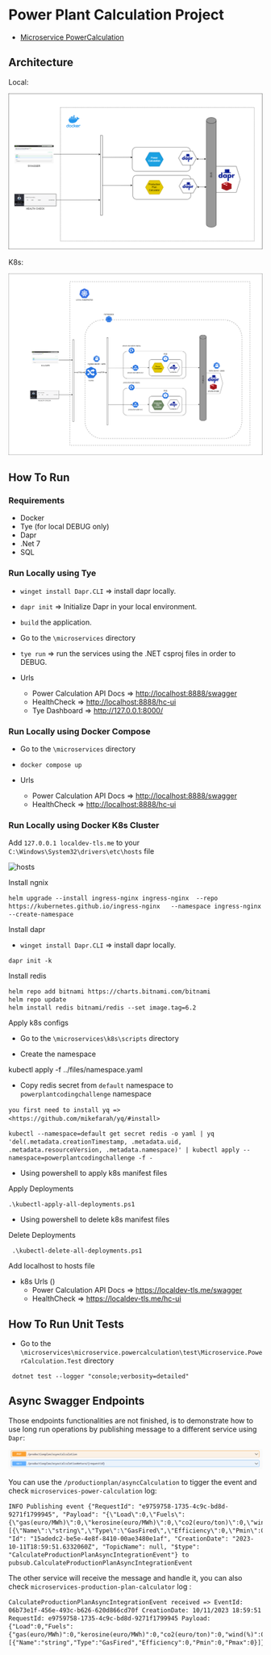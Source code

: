 # Power Plant Calculation Project

* [Microservice PowerCalculation](/code/microservices/microservice.powercalculation)

## Architecture

Local:

![architecture-local](/code/docs/arch-local.png)

K8s:

![architecture-k8s](/code/docs/arch-k8s.png)

## How To Run

### Requirements

* Docker
* Tye (for local DEBUG only)
* Dapr
* .Net 7
* SQL

### Run Locally using Tye

* `winget install Dapr.CLI` => install dapr locally.
* `dapr init` => Initialize Dapr in your local environment.
* `build` the application.
* Go to the `\microservices` directory
* `tye run` => run the services using the .NET csproj files in order to DEBUG.

* Urls
  * Power Calculation API Docs => <http://localhost:8888/swagger>
  * HealthCheck => <http://localhost:8888/hc-ui>
  * Tye Dashboard => <http://127.0.0.1:8000/>

### Run Locally using Docker Compose

* Go to the `\microservices` directory
* `docker compose up`

* Urls
  * Power Calculation API Docs => <http://localhost:8888/swagger>
  * HealthCheck => <http://localhost:8888/hc-ui>

### Run Locally using Docker K8s Cluster

Add `127.0.0.1 localdev-tls.me` to your `C:\Windows\System32\drivers\etc\hosts` file

![hosts](/docs/hosts.png)

Install ngnix

```console
helm upgrade --install ingress-nginx ingress-nginx  --repo https://kubernetes.github.io/ingress-nginx   --namespace ingress-nginx --create-namespace
```

Install dapr

* `winget install Dapr.CLI` => install dapr locally.

```console
dapr init -k
```

Install redis

```console
helm repo add bitnami https://charts.bitnami.com/bitnami
helm repo update
helm install redis bitnami/redis --set image.tag=6.2
```

Apply k8s configs

* Go to the `\microservices\k8s\scripts` directory

* Create the namespace

kubectl apply -f ../files/namespace.yaml

* Copy redis secret from `default` namespace to `powerplantcodingchallenge` namespace
  
`you first need to install yq => <https://github.com/mikefarah/yq/#install>`

```console
kubectl --namespace=default get secret redis -o yaml | yq 'del(.metadata.creationTimestamp, .metadata.uid, .metadata.resourceVersion, .metadata.namespace)' | kubectl apply --namespace=powerplantcodingchallenge -f -
```

* Using powershell to apply k8s manifest files

Apply Deployments

```console
.\kubectl-apply-all-deployments.ps1     
```

* Using powershell to delete k8s manifest files

Delete Deployments

```console
 .\kubectl-delete-all-deployments.ps1    
```

Add localhost to hosts file

* k8s Urls ()
  * Power Calculation API Docs => <https://localdev-tls.me/swagger>
  * HealthCheck => <https://localdev-tls.me/hc-ui>

## How To Run Unit Tests

* Go to the `\microservices\microservice.powercalculation\test\Microservice.PowerCalculation.Test` directory

```console
 dotnet test --logger "console;verbosity=detailed" 
```

## Async Swagger Endpoints

Those endpoints functionalities are not finished, is to demonstrate how to use long run operations by publishing message to a different service using `Dapr`:

![swagger](/code/docs/swagger.png)

You can use the `/productionplan/asyncCalculation` to tigger the event and check `microservices-power-calculation` log:

```console
INFO Publishing event {"RequestId": "e9759758-1735-4c9c-bd8d-9271f1799945", "Payload": "{\"Load\":0,\"Fuels\":{\"gas(euro/MWh)\":0,\"kerosine(euro/MWh)\":0,\"co2(euro/ton)\":0,\"wind(%)\":0},\"PowerPlants\":[{\"Name\":\"string\",\"Type\":\"GasFired\",\"Efficiency\":0,\"Pmin\":0,\"Pmax\":0}]}", "Id": "15adedc2-be5e-4e8f-8410-00ae3480e1af", "CreationDate": "2023-10-11T18:59:51.6332060Z", "TopicName": null, "$type": "CalculateProductionPlanAsyncIntegrationEvent"} to pubsub.CalculateProductionPlanAsyncIntegrationEvent
```

The other service will receive the message and handle it, you can also check `microservices-production-plan-calculator` log :

```console
CalculateProductionPlanAsyncIntegrationEvent received => EventId: 06b73e1f-456e-493c-b626-620d866cd70f CreationDate: 10/11/2023 18:59:51 RequestId: e9759758-1735-4c9c-bd8d-9271f1799945 Payload: {"Load":0,"Fuels":{"gas(euro/MWh)":0,"kerosine(euro/MWh)":0,"co2(euro/ton)":0,"wind(%)":0},"PowerPlants":[{"Name":"string","Type":"GasFired","Efficiency":0,"Pmin":0,"Pmax":0}]}
```
